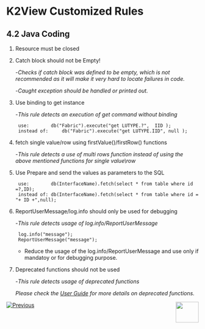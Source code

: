 # K2View Customized Rules

## 4.2	Java Coding

1. Resource must be closed

2. Catch block should not be Empty!

	-*Checks if catch block was defined to be empty, which is not recommended as it will make it very hard to locate failures in code.*

	-*Caught exception should be handled or printed out.*

3. Use binding to get instance

	-*This rule detects an execution of get command without binding*

		use: 		db("Fabric").execute("get LUTYPE.?",  IID );
		instead of: 	db("Fabric").execute("get LUTYPE.IID", null );



4. fetch single value/row using firstValue()/firstRow() functions

	-*This rule detects a use of multi rows function instead of using the above mentioned functions for single value\row*


5. Use Prepare and send the values as parameters to the SQL

		use:		db(InterfaceName).fetch(select * from table where id =?,ID);
		instead of:	db(InterfaceName).fetch(select * from table where id = "+ ID +",null);

6. ReportUserMessage/log.info should only be used for debugging

	-*This rule detects usage of log.info/ReportUserMessage*

		log.info("message");
		ReportUserMessage("message");
	
	- Reduce the usage of the log.info/ReportUserMessage and use only if mandatoy or for debugging purpose.

7. Deprecated functions should not be used
 	
	-*This rule detects usage of deprecated functions*
  	
	*Please check the [User Guide](https://docs.sonarqube.org/latest/instance-administration/quality-profiles/) for more details on deprecated functions.*

  

[![Previous](/articles/images/Previous.png)](/articles/COE/SonarQube/04_K2View_Customized_Rules/01_Customized_Rules.md)[<img align="right" width="60" height="54" src="/articles/images/Next.png">](/articles/COE/SonarQube/04_K2View_Customized_Rules/03_Cassandra.md)

